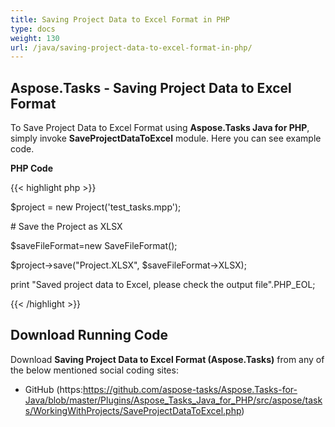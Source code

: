 ```yaml
---
title: Saving Project Data to Excel Format in PHP
type: docs
weight: 130
url: /java/saving-project-data-to-excel-format-in-php/
---
```


## **Aspose.Tasks - Saving Project Data to Excel Format**
To Save Project Data to Excel Format using **Aspose.Tasks Java for PHP**, simply invoke **SaveProjectDataToExcel** module. Here you can see example code.

**PHP Code**

{{< highlight php >}}



$project = new Project('test_tasks.mpp');

\# Save the Project as XLSX

$saveFileFormat=new SaveFileFormat();

$project->save("Project.XLSX", $saveFileFormat->XLSX);

print "Saved project data to Excel, please check the output file".PHP_EOL;

{{< /highlight >}}
## **Download Running Code**
Download **Saving Project Data to Excel Format (Aspose.Tasks)** from any of the below mentioned social coding sites:

- GitHub (https:https://github.com/aspose-tasks/Aspose.Tasks-for-Java/blob/master/Plugins/Aspose_Tasks_Java_for_PHP/src/aspose/tasks/WorkingWithProjects/SaveProjectDataToExcel.php)
